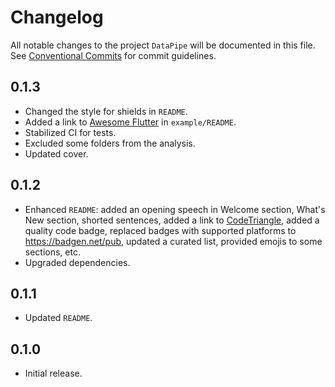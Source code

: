 # Changelog

All notable changes to the project `DataPipe` will be documented in this file.
See [Conventional Commits](https://conventionalcommits.org) for commit guidelines.

## 0.1.3

- Changed the style for shields in `README`.
- Added a link to [Awesome Flutter](https://github.com/Solido/awesome-flutter) in `example/README`.
- Stabilized CI for tests.
- Excluded some folders from the analysis.
- Updated cover.

## 0.1.2

- Enhanced `README`: added an opening speech in Welcome section, What's New section, shorted sentences, added a link to [CodeTriangle](https://codetriage.com), added a quality code badge, replaced badges with supported platforms to <https://badgen.net/pub>, updated a curated list, provided emojis to some sections, etc.
- Upgraded dependencies.

## 0.1.1

- Updated `README`.

## 0.1.0

- Initial release.

